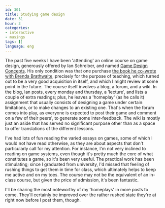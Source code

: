 ```yaml
---
id: 301
title: Studying game design
date: 31
hour: 3
categories:
- interactive
- musings
tags: []
language: eng
---
```


The past five weeks I have been 'attending' an online course on game design, generously offered by Ian Schreiber, and named [Game Design Concepts](http://gamedesignconcepts.wordpress.com/). His only condition was that one purchase [the book he co-wrote with Brenda Brathwaite](http://amzn.com/158450580X), precisely for the purpose of teaching, which turned out to be a very good acquisition in itself, and which I might review at some point in the future. The course itself involves a blog, a forum, and a wiki. In the blog, Ian posts, every monday and thursday, a 'lecture', and lists a couple of extra readings; plus, he leaves a 'homeplay' (as he calls it) assignment that usually consists of designing a game under certain limitations, or to make changes to an existing one. That's when the forum comes into play, as everyone is expected to post their game and comment on a few of their peers', to generate some inter-feedback. The wiki is mostly just an aside that has served no significant purpose other than as a space to offer translations of the different lessons.

I've had lots of fun reading the varied essays on games, some of which I would not have read otherwise, as they are about aspects that don't particularly call for my attention. For instance, I'm not very inclined to reading on game systems, even though it's pretty much the core of what constitutes a game, so it's been very useful. The practical work has been stimulating; since I graduated from university, I'd missed that feeling of rushing things to get them in time for class, which ultimately helps to keep me active and on my toes. The course may not be the equivalent of an in-class course, but given the price of admission, it's been fantastic.

I'll be sharing the most noteworthy of my 'homeplays' in more posts to come. They'll certainly be improved over the rather rushed state they're at right now before I post them, though.
